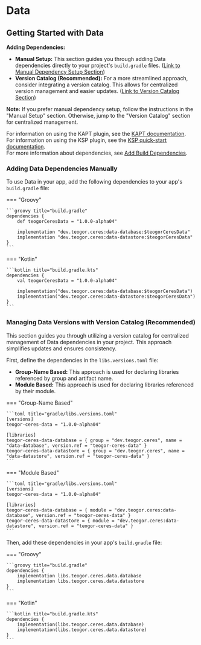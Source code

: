 # Data

[//]: # (REGION-DEPENDENCIES)

## Getting Started with Data

**Adding Dependencies:**

* **Manual Setup:**  This section guides you through adding Data dependencies directly to your project's `build.gradle` files. ([Link to Manual Dependency Setup Section](#adding-data-dependencies-manually))
* **Version Catalog (Recommended):** For a more streamlined approach, consider integrating a version catalog. This allows for centralized version management and easier updates. ([Link to Version Catalog Section](#managing-data-versions-with-version-catalog-recommended))

**Note:** If you prefer manual dependency setup, follow the instructions in the "Manual Setup" section. Otherwise, jump to the "Version Catalog" section for centralized management.

For information on using the KAPT plugin, see the [KAPT documentation](https://kotlinlang.org/docs/kapt.html).  
For information on using the KSP plugin, see the [KSP quick-start documentation](https://kotlinlang.org/docs/ksp-quickstart.html).  
For more information about dependencies, see [Add Build Dependencies](https://developer.android.com/studio/build/dependencies).  

### Adding Data Dependencies Manually

To use Data in your app, add the following dependencies to your app's `build.gradle` file:

=== "Groovy"

    ```groovy title="build.gradle"
    dependencies {
        def teogorCeresData = "1.0.0-alpha04"
        
        implementation "dev.teogor.ceres:data-database:$teogorCeresData"
        implementation "dev.teogor.ceres:data-datastore:$teogorCeresData"
    }
    ```

=== "Kotlin"

    ```kotlin title="build.gradle.kts"
    dependencies {
        val teogorCeresData = "1.0.0-alpha04"
        
        implementation("dev.teogor.ceres:data-database:$teogorCeresData")
        implementation("dev.teogor.ceres:data-datastore:$teogorCeresData")
    }
    ```

### Managing Data Versions with Version Catalog (Recommended)

This section guides you through utilizing a version catalog for centralized management of Data dependencies in your project. This approach simplifies updates and ensures consistency.

First, define the dependencies in the `libs.versions.toml` file:

- **Group-Name Based:** This approach is used for declaring libraries referenced by group and artifact name.
- **Module Based:** This approach is used for declaring libraries referenced by their module.

=== "Group-Name Based"

    ```toml title="gradle/libs.versions.toml"
    [versions]
    teogor-ceres-data = "1.0.0-alpha04"
    
    [libraries]
    teogor-ceres-data-database = { group = "dev.teogor.ceres", name = "data-database", version.ref = "teogor-ceres-data" }
    teogor-ceres-data-datastore = { group = "dev.teogor.ceres", name = "data-datastore", version.ref = "teogor-ceres-data" }
    ```

=== "Module Based"

    ```toml title="gradle/libs.versions.toml"
    [versions]
    teogor-ceres-data = "1.0.0-alpha04"
    
    [libraries]
    teogor-ceres-data-database = { module = "dev.teogor.ceres:data-database", version.ref = "teogor-ceres-data" }
    teogor-ceres-data-datastore = { module = "dev.teogor.ceres:data-datastore", version.ref = "teogor-ceres-data" }
    ```

Then, add these dependencies in your app's `build.gradle` file:

=== "Groovy"

    ```groovy title="build.gradle"
    dependencies {
        implementation libs.teogor.ceres.data.database
        implementation libs.teogor.ceres.data.datastore
    }
    ```

=== "Kotlin"

    ```kotlin title="build.gradle.kts"
    dependencies {
        implementation(libs.teogor.ceres.data.database)
        implementation(libs.teogor.ceres.data.datastore)
    }
    ```

[//]: # (REGION-DEPENDENCIES)

